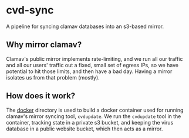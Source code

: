# cvd-sync

A pipeline for syncing clamav databases into an s3-based mirror.

## Why mirror clamav?

Clamav's public mirror implements rate-limiting, and we run all our traffic
and all our users' traffic out a fixed, small set of egress IPs, so we have
potential to hit those limits, and then have a bad day. Having a mirror 
isolates us from that problem (mostly).

## How does it work?

The [docker](./docker/) directory is used to build a docker container used
for running clamav's mirror syncing tool, `cvdupdate`. 
We run the `cvdupdate` tool in the container, tracking state in a private s3
bucket, and keeping the virus database in a public website bucket, which then
acts as a mirror. 

